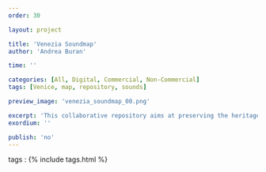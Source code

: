 ```yaml
---
order: 30

layout: project

title: 'Venezia Soundmap'
author: 'Andrea Buran'

time: ''

categories: [All, Digital, Commercial, Non-Commercial]
tags: [Venice, map, repository, sounds]

preview_image: 'venezia_soundmap_00.png'

excerpt: 'This collaborative repository aims at preserving the heritage sound of the lagoon of Venice.'
exordium: ''

publish: 'no'
---
```


tags
: {% include tags.html %}